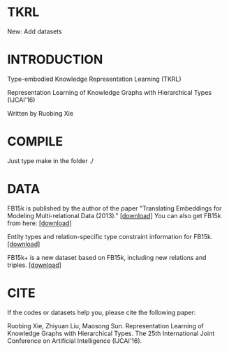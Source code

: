 # TKRL

New: Add datasets

# INTRODUCTION

Type-embodied Knowledge Representation Learning (TKRL)

Representation Learning of Knowledge Graphs with Hierarchical Types (IJCAI'16)

Written by Ruobing Xie


# COMPILE

Just type make in the folder ./


# DATA

FB15k is published by the author of the paper "Translating Embeddings for Modeling Multi-relational Data (2013)." 
<a href="https://everest.hds.utc.fr/doku.php?id=en:transe">[download]</a>
You can also get FB15k from here: <a href="http://pan.baidu.com/s/1eSvyY46">[download]</a>

Entity types and relation-specific type constraint information for FB15k. <a href="http://pan.baidu.com/s/1c1ChN7i">[download]</a> 

FB15k+ is a new dataset based on FB15k, including new relations and triples. <a href="http://pan.baidu.com/s/1mitkRRq">[download]</a>


# CITE

If the codes or datasets help you, please cite the following paper:

Ruobing Xie, Zhiyuan Liu, Maosong Sun. Representation Learning of Knowledge Graphs with Hierarchical Types. The 25th International Joint Conference on Artificial Intelligence (IJCAI'16).

